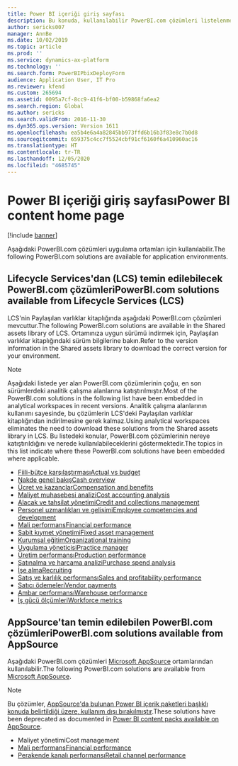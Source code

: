 ```yaml
---
title: Power BI içeriği giriş sayfası
description: Bu konuda, kullanılabilir PowerBI.com çözümleri listelenmektedir ve çözümler hakkında daha fazla bilgi edinebileceğiniz kaynaklar belirtilmektedir.
author: sericks007
manager: AnnBe
ms.date: 10/02/2019
ms.topic: article
ms.prod: ''
ms.service: dynamics-ax-platform
ms.technology: ''
ms.search.form: PowerBIPbixDeployForm
audience: Application User, IT Pro
ms.reviewer: kfend
ms.custom: 265694
ms.assetid: 0095a7cf-8cc9-41f6-bf00-b59868fa6ea2
ms.search.region: Global
ms.author: sericks
ms.search.validFrom: 2016-11-30
ms.dyn365.ops.version: Version 1611
ms.openlocfilehash: ea5b4e6a4a82845bb973ffd6b16b3f83e8c7b0d8
ms.sourcegitcommit: 659375c4cc7f5524cbf91cf6160f6a410960ac16
ms.translationtype: HT
ms.contentlocale: tr-TR
ms.lasthandoff: 12/05/2020
ms.locfileid: "4685745"
---
```

# <a name="power-bi-content-home-page"></a><span data-ttu-id="3019e-103">Power BI içeriği giriş sayfası</span><span class="sxs-lookup"><span data-stu-id="3019e-103">Power BI content home page</span></span>

[!include [banner](../includes/banner.md)]

<span data-ttu-id="3019e-104">Aşağıdaki PowerBI.com çözümleri uygulama ortamları için kullanılabilir.</span><span class="sxs-lookup"><span data-stu-id="3019e-104">The following PowerBI.com solutions are available for application environments.</span></span>

## <a name="powerbicom-solutions-available-from-lifecycle-services-lcs"></a><span data-ttu-id="3019e-105">Lifecycle Services'dan (LCS) temin edilebilecek PowerBI.com çözümleri</span><span class="sxs-lookup"><span data-stu-id="3019e-105">PowerBI.com solutions available from Lifecycle Services (LCS)</span></span>

<span data-ttu-id="3019e-106">LCS'nin Paylaşılan varlıklar kitaplığında aşağıdaki PowerBI.com çözümleri mevcuttur.</span><span class="sxs-lookup"><span data-stu-id="3019e-106">The following PowerBI.com solutions are available in the Shared assets library of LCS.</span></span> <span data-ttu-id="3019e-107">Ortamınıza uygun sürümü indirmek için, Paylaşılan varlıklar kitaplığındaki sürüm bilgilerine bakın.</span><span class="sxs-lookup"><span data-stu-id="3019e-107">Refer to the version information in the Shared assets library to download the correct version for your environment.</span></span>

> [!NOTE]
> <span data-ttu-id="3019e-108">Aşağıdaki listede yer alan PowerBI.com çözümlerinin çoğu, en son sürümlerdeki analitik çalışma alanlarına katıştırılmıştır.</span><span class="sxs-lookup"><span data-stu-id="3019e-108">Most of the PowerBI.com solutions in the following list have been embedded in analytical workspaces in recent versions.</span></span> <span data-ttu-id="3019e-109">Analitik çalışma alanlarının kullanımı sayesinde, bu çözümlerin LCS'deki Paylaşılan varlıklar kitaplığından indirilmesine gerek kalmaz.</span><span class="sxs-lookup"><span data-stu-id="3019e-109">Using analytical workspaces eliminates the need to download these solutions from the Shared assets library in LCS.</span></span> <span data-ttu-id="3019e-110">Bu listedeki konular, PowerBI.com çözümlerinin nereye katıştırıldığını ve nerede kullanılabileceklerini göstermektedir.</span><span class="sxs-lookup"><span data-stu-id="3019e-110">The topics in this list indicate where these PowerBI.com solutions have been embedded where applicable.</span></span>

- [<span data-ttu-id="3019e-111">Fiili-bütçe karşılaştırması</span><span class="sxs-lookup"><span data-stu-id="3019e-111">Actual vs budget</span></span>](ledger-budgets-power-bi.md)
- [<span data-ttu-id="3019e-112">Nakde genel bakış</span><span class="sxs-lookup"><span data-stu-id="3019e-112">Cash overview</span></span>](../../../finance/cash-bank-management/Cash-Overview-Power-BI-content.md)
- [<span data-ttu-id="3019e-113">Ücret ve kazançlar</span><span class="sxs-lookup"><span data-stu-id="3019e-113">Compensation and benefits</span></span>](compensation-and-benefits-analysis-power-bi-content-pack.md)
- [<span data-ttu-id="3019e-114">Maliyet muhasebesi analizi</span><span class="sxs-lookup"><span data-stu-id="3019e-114">Cost accounting analysis</span></span>](cost-accounting-analysis-content-pack.md)
- [<span data-ttu-id="3019e-115">Alacak ve tahsilat yönetimi</span><span class="sxs-lookup"><span data-stu-id="3019e-115">Credit and collections management</span></span>](../../../finance/accounts-receivable/credit-collections-power-bi.md)
- [<span data-ttu-id="3019e-116">Personel uzmanlıkları ve gelişimi</span><span class="sxs-lookup"><span data-stu-id="3019e-116">Employee competencies and development</span></span>](employee-competencies-and-development-analysis-power-bi-content-pack.md)
- [<span data-ttu-id="3019e-117">Mali performans</span><span class="sxs-lookup"><span data-stu-id="3019e-117">Financial performance</span></span>](financial-performance-power-bi-content-pack.md)
- [<span data-ttu-id="3019e-118">Sabit kıymet yönetimi</span><span class="sxs-lookup"><span data-stu-id="3019e-118">Fixed asset management</span></span>](../../../finance/fixed-assets/Fixed-asset-management-workspace.md)
- [<span data-ttu-id="3019e-119">Kurumsal eğitim</span><span class="sxs-lookup"><span data-stu-id="3019e-119">Organizational training</span></span>](organizational-training-analysis-power-bi-content-pack.md)
- [<span data-ttu-id="3019e-120">Uygulama yöneticisi</span><span class="sxs-lookup"><span data-stu-id="3019e-120">Practice manager</span></span>](practice-manager-power-bi.md)
- [<span data-ttu-id="3019e-121">Üretim performansı</span><span class="sxs-lookup"><span data-stu-id="3019e-121">Production performance</span></span>](production-performance-power-bi.md)
- [<span data-ttu-id="3019e-122">Satınalma ve harcama analizi</span><span class="sxs-lookup"><span data-stu-id="3019e-122">Purchase spend analysis</span></span>](purchase-content-pack-for-power-bi.md)
- [<span data-ttu-id="3019e-123">İşe alma</span><span class="sxs-lookup"><span data-stu-id="3019e-123">Recruiting</span></span>](recruiting-analysis-power-bi-content-pack.md)
- [<span data-ttu-id="3019e-124">Satış ve karlılık performansı</span><span class="sxs-lookup"><span data-stu-id="3019e-124">Sales and profitability performance</span></span>](sales-profitability-performance-content-pack.md)
- [<span data-ttu-id="3019e-125">Satıcı ödemeleri</span><span class="sxs-lookup"><span data-stu-id="3019e-125">Vendor payments</span></span>](../../../finance/accounts-payable/Vendor-payments-workspace.md)
- [<span data-ttu-id="3019e-126">Ambar performansı</span><span class="sxs-lookup"><span data-stu-id="3019e-126">Warehouse performance</span></span>](warehouse-power-bi-content.md)
- [<span data-ttu-id="3019e-127">İş gücü ölçümleri</span><span class="sxs-lookup"><span data-stu-id="3019e-127">Workforce metrics</span></span>](workforce-analysis-power-bi-content-pack.md)

## <a name="powerbicom-solutions-available-from-appsource"></a><span data-ttu-id="3019e-128">AppSource'tan temin edilebilen PowerBI.com çözümleri</span><span class="sxs-lookup"><span data-stu-id="3019e-128">PowerBI.com solutions available from AppSource</span></span>

<span data-ttu-id="3019e-129">Aşağıdaki PowerBI.com çözümleri [Microsoft AppSource](https://appsource.microsoft.com) ortamlarından kullanılabilir.</span><span class="sxs-lookup"><span data-stu-id="3019e-129">The following PowerBI.com solutions are available from [Microsoft AppSource](https://appsource.microsoft.com).</span></span>

> [!NOTE]
> <span data-ttu-id="3019e-130">Bu çözümler, [AppSource'da bulunan Power BI içerik paketleri başlıklı konuda belirtildiği üzere, kullanım dışı bırakılmıştır](../migration-upgrade/deprecated-features.md#power-bi-content-packs-available-on-appsource).</span><span class="sxs-lookup"><span data-stu-id="3019e-130">These solutions have been deprecated as documented in [Power BI content packs available on AppSource](../migration-upgrade/deprecated-features.md#power-bi-content-packs-available-on-appsource).</span></span>

- <span data-ttu-id="3019e-131">Maliyet yönetimi</span><span class="sxs-lookup"><span data-stu-id="3019e-131">Cost management</span></span>
- [<span data-ttu-id="3019e-132">Mali performans</span><span class="sxs-lookup"><span data-stu-id="3019e-132">Financial performance</span></span>](financial-performance-power-bi-content-pack.md)
- [<span data-ttu-id="3019e-133">Perakende kanalı performansı</span><span class="sxs-lookup"><span data-stu-id="3019e-133">Retail channel performance</span></span>](retail-channel-performance-dashboard-power-bi-data.md)
